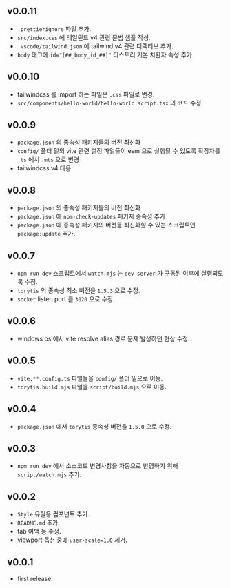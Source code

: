 ## v0.0.11

- `.prettierignore` 파일 추가.
- `src/index.css` 에 테일윈드 v4 관련 문법 샘플 작성.
- `.vscode/tailwind.json` 에 tailwind v4 관련 디렉티브 추가.
- `body` 태그에 `id="[##_body_id_##]"` 티스토리 기본 치환자 속성 추가

## v0.0.10

- tailwindcss 를 import 하는 파일은 `.css` 파일로 변경.
- `src/components/hello-world/hello-world.script.tsx` 의 코드 수정.

## v0.0.9

- `package.json` 의 종속성 패키지들의 버전 최신화
- `config/` 폴더 밑의 vite 관련 설정 파일들이 esm 으로 실행될 수 있도록 확장자를 `.ts` 에서 `.mts` 으로 변경
- tailwindcss v4 대응

## v0.0.8

- `package.json` 의 종속성 패키지들의 버전 최신화
- `package.json` 에 `npm-check-updates` 패키지 종속성 추가
- `package.json` 에 종속성 패키지의 버전을 최신화할 수 있는 스크립트인 `package:update` 추가.

## v0.0.7

- `npm run dev` 스크립트에서 `watch.mjs` 는 `dev server` 가 구동된 이후에 실행되도록 수정.
- `torytis` 의 종속성 최소 버전을 `1.5.3` 으로 수정.
- `socket` listen port 를 `3020` 으로 수정.

## v0.0.6

- windows os 에서 vite resolve alias 경로 문제 발생하던 현상 수정.

## v0.0.5

- `vite.**.config.ts` 파일들을 `config/` 폴더 밑으로 이동.
- `torytis.build.mjs` 파일을 `script/build.mjs` 으로 이동.

## v0.0.4

- `package.json` 에서 `torytis` 종속성 버전을 `1.5.0` 으로 수정.

## v0.0.3

- `npm run dev` 에서 소스코드 변경사항을 자동으로 반영하기 위해 `script/watch.mjs` 추가.

## v0.0.2

- `Style` 유틸용 컴포넌트 추가.
- `README.md` 추가.
- tab 여백 등 수정.
- viewport 옵션 중에 `user-scale=1.0` 제거.

## v0.0.1

- first release.
